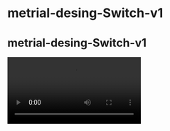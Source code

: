 # metrial-desing-Switch-v1
<h1 style="font-size:25px">metrial-desing-Switch-v1</h1>

<video title="RecyclerView">
  <source src="vie001.mp4" type="video/mp4">
</video>
